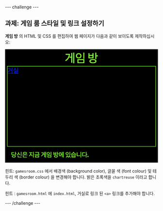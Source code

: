 --- challenge ---

## 과제: 게임 룸 스타일 및 링크 설정하기

**게임 방** 의 HTML 및 CSS 를 편집하여 웹 페이지가 다음과 같이 보이도록 제작하십시오:

![스크린샷](images/rooms-games-challenge.png)

힌트: `gamesroom.css` 에서 배경색 (background color), 글꼴 색 (font colour) 및 테두리 색 (border colour) 을 변경해야 합니다. 밝은 초록색을 `chartreuse` 이라고 합니다.

힌트 : `gamesroom.html` 에 `index.html`, 거실로 링크 된 `<a>` 링크를 추가해야 합니다.

--- /challenge ---